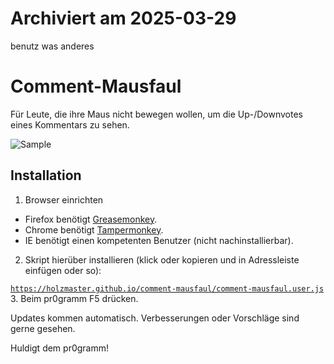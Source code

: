 # Archiviert am 2025-03-29
benutz was anderes

# Comment-Mausfaul


Für Leute, die ihre Maus nicht bewegen wollen, um die Up-/Downvotes eines Kommentars zu sehen.

![Sample](https://i.imgur.com/pvgkcEp.png)

## Installation
1. Browser einrichten
  - Firefox benötigt [Greasemonkey](https://addons.mozilla.org/de/firefox/addon/greasemonkey/).
  - Chrome benötigt [Tampermonkey](https://chrome.google.com/webstore/detail/tampermonkey/dhdgffkkebhmkfjojejmpbldmpobfkfo?hl=de).
  - IE benötigt einen kompetenten Benutzer (nicht nachinstallierbar).
2. Skript hierüber installieren (klick oder kopieren und in Adressleiste einfügen oder so):

  [`https://holzmaster.github.io/comment-mausfaul/comment-mausfaul.user.js`](https://holzmaster.github.io/comment-mausfaul/comment-mausfaul.user.js)
3. Beim pr0gramm F5 drücken.

Updates kommen automatisch. Verbesserungen oder Vorschläge sind gerne gesehen.

Huldigt dem pr0gramm!
